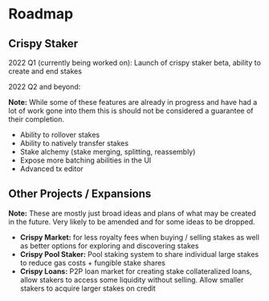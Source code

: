 # Roadmap

## Crispy Staker

2022 Q1 (currently being worked on): Launch of crispy staker beta, ability to create and end stakes

2022 Q2 and beyond:

**Note:** While some of these features are already in progress and have had a lot of work gone into them this is should not be considered a guarantee of their completion.

* Ability to rollover stakes
* Ability to natively transfer stakes
* Stake alchemy (stake merging, splitting, reassembly)
* Expose more batching abilities in the UI
* Advanced tx editor

## Other Projects / Expansions

**Note:** These are mostly just broad ideas and plans of what may be created in the future. Very likely to be amended and for some ideas to be dropped.

* **Crispy Market:** for less royalty fees when buying / selling stakes as well as better options for exploring and discovering stakes
* **Crispy Pool Staker:** Pool staking system to share individual large stakes to reduce gas costs + fungible stake shares
* **Crispy Loans:** P2P loan market for creating stake collateralized loans, allow stakers to access some liquidity without selling. Allow smaller stakers to acquire larger stakes on credit
